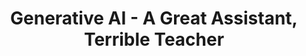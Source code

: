 ---
layout: page
title: Generative AI - A Great Assistant, Terrible Teacher
description: With great generative power comes plenty of risks.
img: /assets/img/forbes_gen_ai.png
redirect: https://www.forbes.com/sites/forbestechcouncil/2024/03/29/generative-ai-a-great-assistant-terrible-teacher/
importance: 1
category: forbes
---